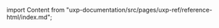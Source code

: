 
import Content from "uxp-documentation/src/pages/uxp-ref/reference-html/index.md";

<Content query="product=xd"/>
